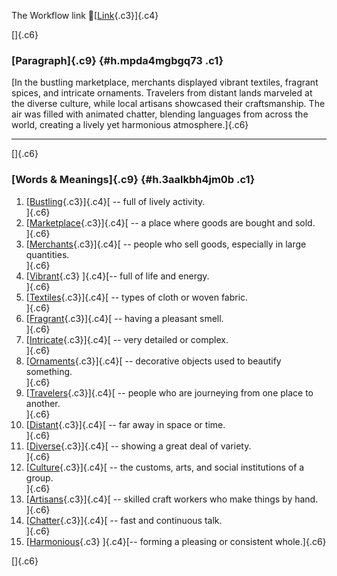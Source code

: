The Workflow link
👏[[Link](https://www.google.com/url?q=http://www.google.com&sa=D&source=editors&ust=1759279154866163&usg=AOvVaw2IBewFRg9ozVZ4NTccabIX){.c3}]{.c4}

[]{.c6}

### [Paragraph]{.c9} {#h.mpda4mgbgq73 .c1}

[In the bustling marketplace, merchants displayed vibrant textiles,
fragrant spices, and intricate ornaments. Travelers from distant lands
marveled at the diverse culture, while local artisans showcased their
craftsmanship. The air was filled with animated chatter, blending
languages from across the world, creating a lively yet harmonious
atmosphere.]{.c6}

------------------------------------------------------------------------

[]{.c6}

### [Words & Meanings]{.c9} {#h.3aalkbh4jm0b .c1}

1.  [[Bustling](https://www.google.com/url?q=http://www.google.com&sa=D&source=editors&ust=1759279154867618&usg=AOvVaw30UWA2DmV23DZyw3uZNzRz){.c3}]{.c4}[ --
    full of lively activity.\
    ]{.c6}
2.  [[Marketplace](https://www.google.com/url?q=http://www.google.com&sa=D&source=editors&ust=1759279154867845&usg=AOvVaw3nblJ2N5eSBfX7pXAKCxWc){.c3}]{.c4}[ --
    a place where goods are bought and sold.\
    ]{.c6}
3.  [[Merchants](https://www.google.com/url?q=http://www.google.com&sa=D&source=editors&ust=1759279154867989&usg=AOvVaw1OItUuBFT8jO6b6EkjtW-_){.c3}]{.c4}[ --
    people who sell goods, especially in large quantities.\
    ]{.c6}
4.  [[Vibrant](https://www.google.com/url?q=http://www.google.com&sa=D&source=editors&ust=1759279154868119&usg=AOvVaw36aOCVkWxaJRECzjnq61qX){.c3}
    ]{.c4}[-- full of life and energy.\
    ]{.c6}
5.  [[Textiles](https://www.google.com/url?q=http://www.google.com&sa=D&source=editors&ust=1759279154868236&usg=AOvVaw1R0E8Es0hcnObD6j9-8gI1){.c3}]{.c4}[ --
    types of cloth or woven fabric.\
    ]{.c6}
6.  [[Fragrant](https://www.google.com/url?q=http://www.google.com&sa=D&source=editors&ust=1759279154868349&usg=AOvVaw2muFjxpnrBWbBF79qveEM4){.c3}]{.c4}[ --
    having a pleasant smell.\
    ]{.c6}
7.  [[Intricate](https://www.google.com/url?q=http://www.google.com&sa=D&source=editors&ust=1759279154868448&usg=AOvVaw3tSdPiE-TnqjbsjZJYvbpv){.c3}]{.c4}[ --
    very detailed or complex.\
    ]{.c6}
8.  [[Ornaments](https://www.google.com/url?q=http://www.google.com&sa=D&source=editors&ust=1759279154868548&usg=AOvVaw13ypkSFQEihWA51XlOCNaJ){.c3}]{.c4}[ --
    decorative objects used to beautify something.\
    ]{.c6}
9.  [[Travelers](https://www.google.com/url?q=http://www.google.com&sa=D&source=editors&ust=1759279154868667&usg=AOvVaw3YHj_k7IJxPy5cdSOQ-W_n){.c3}]{.c4}[ --
    people who are journeying from one place to another.\
    ]{.c6}
10. [[Distant](https://www.google.com/url?q=http://www.google.com&sa=D&source=editors&ust=1759279154868794&usg=AOvVaw0AeeV4KsUA22Neu1Hb1M_Y){.c3}]{.c4}[ --
    far away in space or time.\
    ]{.c6}
11. [[Diverse](https://www.google.com/url?q=http://www.google.com&sa=D&source=editors&ust=1759279154868899&usg=AOvVaw3_zG8zaFu9rx-rOXPqaSGG){.c3}]{.c4}[ --
    showing a great deal of variety.\
    ]{.c6}
12. [[Culture](https://www.google.com/url?q=http://www.google.com&sa=D&source=editors&ust=1759279154869022&usg=AOvVaw1fuLvw2aDk5f6zudxU7Oqm){.c3}]{.c4}[ --
    the customs, arts, and social institutions of a group.\
    ]{.c6}
13. [[Artisans](https://www.google.com/url?q=http://www.google.com&sa=D&source=editors&ust=1759279154869169&usg=AOvVaw3CEwmPqKzclj-Kcl47WX1A){.c3}]{.c4}[ --
    skilled craft workers who make things by hand.\
    ]{.c6}
14. [[Chatter](https://www.google.com/url?q=http://www.google.com&sa=D&source=editors&ust=1759279154869337&usg=AOvVaw3h5Dju51HjVqRcyDD4NDJI){.c3}]{.c4}[ --
    fast and continuous talk.\
    ]{.c6}
15. [[Harmonious](https://www.google.com/url?q=http://www.google.com&sa=D&source=editors&ust=1759279154869453&usg=AOvVaw0wRIeWdTkoWNjVxD9Q86ZA){.c3}
    ]{.c4}[-- forming a pleasing or consistent whole.]{.c6}

[]{.c6}
